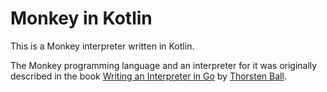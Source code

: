 # Monkey in Kotlin

This is a Monkey interpreter written in Kotlin.

The Monkey programming language and an interpreter for it was originally described in the book [Writing an Interpreter in Go](http://interpreterbook.com) by [Thorsten Ball](https://twitter.com/thorstenball).
